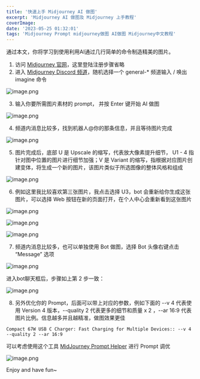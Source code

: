 ```yaml
---
title: '快速上手 Midjourney AI 做图'
excerpt: 'Midjourney AI 做图及 Midjourney 上手教程'
coverImage:
date: '2023-05-25 01:32:01'
tags: 'Midjourney Prompt midjourney做图 AI做图 Midjourney中文教程'
---
```


通过本文，你将学习到使用利用AI通过几行简单的命令制造精美的图片。

1. 访问 [Midjourney 官网](https://www.midjourney.com/home/)，这里登陆注册步骤省略
2. 进入 [Midjourney Discord 频道](https://discord.gg/midjourney)，随机选择一个 general-* 频道输入 / 唤出 imagine 命令

![image.png](https://s2.loli.net/2023/05/25/1sgJySAIdP6OLF4.png)

3. 输入你要所需图片素材的 prompt， 并按 Enter 键开始 AI 做图

![image.png](https://s2.loli.net/2023/05/25/3uraEDoVexH9Y4g.png)

4. 频道内消息比较多，找到机器人@你的那条信息，并且等待图片完成

![image.png](https://s2.loli.net/2023/05/25/YAmFHG7yztD13ev.png)

5. 图片完成后，底部 U 是 Upscale 的缩写，代表放大像素提升细节， U1 - 4 指针对图中位置的图片进行细节加强；V 是 Variant 的缩写，指根据对应图片创建变体，将生成一个新的图片，该图片类似于所选图像的整体风格和组成

![image.png](https://s2.loli.net/2023/05/25/ldBtvMDGYZTE7WV.png)

6. 例如这里我比较喜欢第三张图片，我点击选择 U3，bot 会重新给你生成这张图片，可以选择 Web 按钮在新的页面打开，在个人中心会重新看到这张图片

![image.png](https://s2.loli.net/2023/05/25/8y3o5PDWxcef7qM.png)

![image.png](https://s2.loli.net/2023/05/25/HOJLmZBydCgQrzx.png)

![image.png](https://s2.loli.net/2023/05/25/gHf7akV29Nc5XzW.png)

7. 频道内消息比较多，也可以单独使用 Bot 做图，选择 Bot 头像右键点击 “Message” 选项

![image.png](https://s2.loli.net/2023/05/25/JNTOHCiUDnG7Stv.png)

 进入bot聊天框后，步骤如上第 2 步一致：

![image.png](https://s2.loli.net/2023/05/25/rFo9aMQf1u8yqER.png)

8. 另外优化你的 Prompt，后面可以带上对应的参数，例如下面的  --v 4 代表使用 Version 4 版本，--quality 2 代表更多的细节和质量 x 2 ，--ar 16:9 代表图片比例。信息越多并且越精准，做图效果更佳
```
Compact 67W USB C Charger: Fast Charging for Multiple Devices:: --v 4 --quality 2 --ar 16:9

```
可以考虑使用这个工具 [MidJourney Prompt Helper](https://prompt.noonshot.com/) 进行 Prompt 调优

![image.png](https://s2.loli.net/2023/05/25/vEBxqDPweTsYzoQ.png)

Enjoy and have fun~